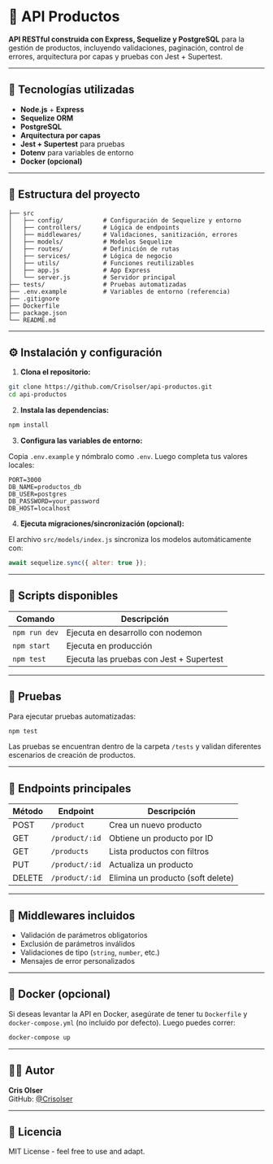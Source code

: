 # 🧃 API Productos

**API RESTful construida con Express, Sequelize y PostgreSQL** para la gestión de productos, incluyendo validaciones, paginación, control de errores, arquitectura por capas y pruebas con Jest + Supertest.

---

## 🚀 Tecnologías utilizadas

- **Node.js** + **Express**
- **Sequelize ORM**
- **PostgreSQL**
- **Arquitectura por capas**
- **Jest + Supertest** para pruebas
- **Dotenv** para variables de entorno
- **Docker (opcional)**

---

## 📁 Estructura del proyecto

```
├── src
│   ├── config/           # Configuración de Sequelize y entorno
│   ├── controllers/      # Lógica de endpoints
│   ├── middlewares/      # Validaciones, sanitización, errores
│   ├── models/           # Modelos Sequelize
│   ├── routes/           # Definición de rutas
│   ├── services/         # Lógica de negocio
│   ├── utils/            # Funciones reutilizables
│   ├── app.js            # App Express
│   └── server.js         # Servidor principal
├── tests/                # Pruebas automatizadas
├── .env.example          # Variables de entorno (referencia)
├── .gitignore
├── Dockerfile
├── package.json
└── README.md
```

---

## ⚙️ Instalación y configuración

1. **Clona el repositorio:**

```bash
git clone https://github.com/Crisolser/api-productos.git
cd api-productos
```

2. **Instala las dependencias:**

```bash
npm install
```

3. **Configura las variables de entorno:**

Copia `.env.example` y nómbralo como `.env`. Luego completa tus valores locales:

```env
PORT=3000
DB_NAME=productos_db
DB_USER=postgres
DB_PASSWORD=your_password
DB_HOST=localhost
```

4. **Ejecuta migraciones/sincronización (opcional):**

El archivo `src/models/index.js` sincroniza los modelos automáticamente con:

```js
await sequelize.sync({ alter: true });
```

---

## 🚀 Scripts disponibles

| Comando         | Descripción                            |
|----------------|----------------------------------------|
| `npm run dev`  | Ejecuta en desarrollo con nodemon       |
| `npm start`    | Ejecuta en producción                   |
| `npm test`     | Ejecuta las pruebas con Jest + Supertest|

---

## 🧪 Pruebas

Para ejecutar pruebas automatizadas:

```bash
npm test
```

Las pruebas se encuentran dentro de la carpeta `/tests` y validan diferentes escenarios de creación de productos.

---

## 🔌 Endpoints principales

| Método | Endpoint         | Descripción                       |
|--------|------------------|-----------------------------------|
| POST   | `/product`       | Crea un nuevo producto            |
| GET    | `/product/:id`   | Obtiene un producto por ID        |
| GET    | `/products`      | Lista productos con filtros       |
| PUT    | `/product/:id`   | Actualiza un producto             |
| DELETE | `/product/:id`   | Elimina un producto (soft delete) |

---

## 🧰 Middlewares incluidos

- Validación de parámetros obligatorios
- Exclusión de parámetros inválidos
- Validaciones de tipo (`string`, `number`, etc.)
- Mensajes de error personalizados

---

## 🐳 Docker (opcional)

Si deseas levantar la API en Docker, asegúrate de tener tu `Dockerfile` y `docker-compose.yml` (no incluido por defecto). Luego puedes correr:

```bash
docker-compose up
```

---

## 🧑‍💻 Autor

**Cris Olser**  
GitHub: [@Crisolser](https://github.com/Crisolser)

---

## 📄 Licencia

MIT License - feel free to use and adapt.
